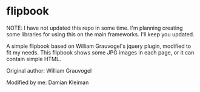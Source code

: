 flipbook
========

NOTE: I have not updated this repo in some time. I'm planning creating some libraries for using this on the main frameworks. I'll keep you updated.

A simple flipbook based on William Grauvogel's jquery plugin, modified to fit my needs.
This flipbook shows some JPG images in each page, or it can contain simple HTML. 

Original author: William Grauvogel

Modified by me: Damian Kleiman
